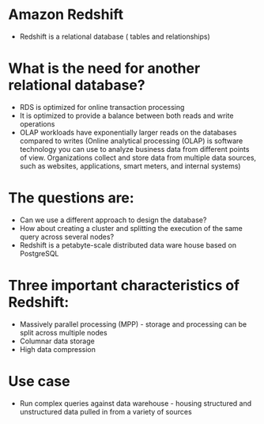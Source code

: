 
# Amazon Redshift
- Redshift is a relational database ( tables and relationships)
# What is the need for another relational database?
- RDS is optimized for online transaction processing
- It is optimized to provide a balance between both reads and write operations
- OLAP workloads have exponentially larger reads on the databases compared to writes
  (Online analytical processing (OLAP) is software technology you can use to analyze business data from different points
  of view. Organizations collect and store data from multiple data sources, such as websites, applications, smart meters, 
  and internal systems)
# The questions are:
- Can we use a different approach to design the database?
- How about creating a cluster and splitting the execution of the same query across several nodes?
- Redshift is a petabyte-scale distributed data ware house based on PostgreSQL
# Three important characteristics of Redshift:
- Massively parallel processing (MPP) - storage and processing can be split across multiple nodes
- Columnar data storage
- High data compression
# Use case
- Run complex queries against data warehouse - housing structured and unstructured data pulled in from a variety of sources

